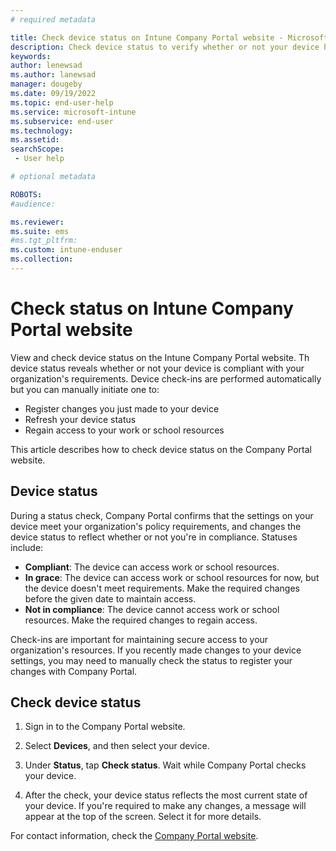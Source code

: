 ```yaml
---
# required metadata

title: Check device status on Intune Company Portal website - Microsoft Intune | Microsoft Docs
description: Check device status to verify whether or not your device has access to work resources. 
keywords:
author: lenewsad
ms.author: lanewsad
manager: dougeby
ms.date: 09/19/2022
ms.topic: end-user-help
ms.service: microsoft-intune
ms.subservice: end-user
ms.technology:
ms.assetid: 
searchScope:
 - User help

# optional metadata

ROBOTS:  
#audience:

ms.reviewer: 
ms.suite: ems
#ms.tgt_pltfrm:
ms.custom: intune-enduser
ms.collection: 
---
```


# Check status on Intune Company Portal website 
View and check device status on the Intune Company Portal website. Th device status reveals whether or not your device is compliant with your organization's requirements.  Device check-ins are performed automatically but you can manually initiate one to: 

* Register changes you just made to your device
* Refresh your device status 
* Regain access to your work or school resources 

This article describes how to check device status on the Company Portal website. 

## Device status 

During a status check, Company Portal confirms that the settings on your device meet your organization's policy requirements, and changes the device status to reflect whether or not you're in compliance. Statuses include:

* **Compliant**: The device can access work or school resources.  
* **In grace**:  The device can access work or school resources for now, but the device doesn't meet requirements. Make the required changes before the given date to maintain access. 
* **Not in compliance**: The device cannot access work or school resources. Make the required changes to regain access.  

Check-ins are important for maintaining secure access to your organization's resources. 
If you recently made changes to your device settings, you may need to manually check the status to register your changes with Company Portal. 

## Check device status  

1. Sign in to the Company Portal website.  

2. Select **Devices**, and then select your device.  

3. Under **Status**, tap **Check status**. Wait while Company Portal checks your device. 

4. After the check, your device status reflects the most current state of your device. If you're required to make any changes, a message will appear at the top of the screen. Select it for more details. 

For contact information, check the [Company Portal website](https://go.microsoft.com/fwlink/?linkid=2010980).  
